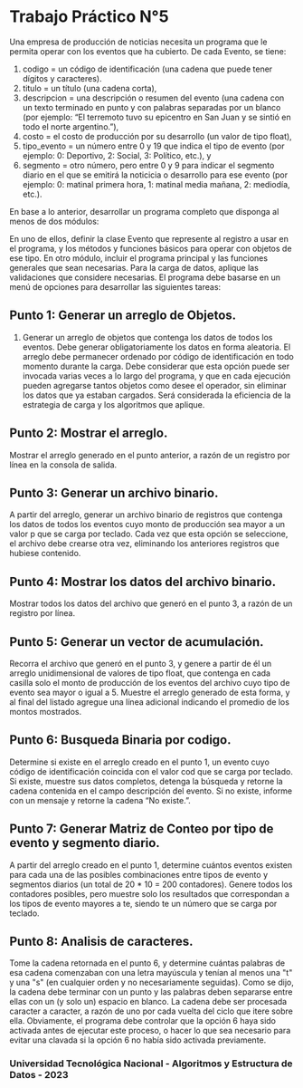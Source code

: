 # Trabajo Práctico N°5
Una empresa de producción de noticias necesita un programa que le permita operar con los eventos que ha cubierto. 
De cada Evento, se tiene:

1. codigo = un código de identificación (una cadena que puede tener dígitos y caracteres).
2. titulo = un título (una cadena corta), 
3. descripcion = una descripción o resumen del evento (una cadena con un texto terminado en punto y con palabras separadas por un blanco (por ejemplo: “El terremoto tuvo su epicentro en San Juan y se sintió en todo el norte argentino.”), 
4. costo = el costo de producción por su desarrollo (un valor de tipo float), 
5. tipo_evento = un número entre 0 y 19 que indica el tipo de evento (por ejemplo: 0: Deportivo, 2: Social, 3: Político, etc.), y 
6. segmento = otro número, pero entre 0 y 9 para indicar el segmento diario en el que se emitirá la noticicia o desarrollo para ese evento (por ejemplo: 0: matinal primera hora, 1: matinal media mañana, 2: mediodía, etc.).

En base a lo anterior, desarrollar un programa completo que disponga al menos de dos módulos:

En uno de ellos, definir la clase Evento que represente al registro a usar en el programa, y los métodos y funciones básicos para operar con objetos de ese tipo.
En otro módulo, incluir el programa principal y las funciones generales que sean necesarias. Para la carga de datos, aplique las validaciones que considere necesarias.
El programa debe basarse en un menú de opciones para desarrollar las siguientes tareas:

## Punto 1: Generar un arreglo de Objetos.
1. Generar un arreglo de objetos que contenga los datos de todos los eventos. Debe generar obligatoriamente los datos en forma aleatoria. El arreglo debe permanecer ordenado por código de identificación en todo momento durante la carga. Debe considerar que esta opción puede ser invocada varias veces a lo largo del programa, y que en cada ejecución pueden agregarse tantos objetos como desee el operador, sin eliminar los datos que ya estaban cargados. Será considerada la eficiencia de la estrategia de carga y los algoritmos que aplique.

## Punto 2: Mostrar el arreglo.
Mostrar el arreglo generado en el punto anterior, a razón de un registro por línea en la consola de salida.

## Punto 3: Generar un archivo binario.
A partir del arreglo, generar un archivo binario de registros que contenga los datos de todos los eventos cuyo monto de producción sea mayor a un valor p que se carga por teclado. Cada vez que esta opción se seleccione, el archivo debe crearse otra vez, eliminando los anteriores registros que hubiese contenido.

## Punto 4: Mostrar los datos del archivo binario.
Mostrar todos los datos del archivo que generó en el punto 3, a razón de un registro por línea.

## Punto 5: Generar un vector de acumulación.
Recorra el archivo que generó en el punto 3, y genere a partir de él un arreglo unidimensional de valores de tipo float, que contenga en cada casilla solo el monto de producción de los eventos del archivo cuyo tipo de evento sea mayor o igual a 5. Muestre el arreglo generado de esta forma, y al final del listado agregue una línea adicional indicando el promedio de los montos mostrados.

## Punto 6: Busqueda Binaria por codigo.
Determine si existe en el arreglo creado en el punto 1, un evento cuyo código de identificación coincida con el valor cod que se carga por teclado. Si existe, muestre sus datos completos, detenga la búsqueda y retorne la cadena contenida en el campo descripción del evento. Si no existe, informe con un mensaje y retorne la cadena “No existe.”.

## Punto 7: Generar Matriz de Conteo por tipo de evento y segmento diario.
A partir del arreglo creado en el punto 1, determine cuántos eventos existen para cada una de las posibles combinaciones entre tipos de evento y segmentos diarios (un total de 20 * 10 = 200 contadores). Genere todos los contadores posibles, pero muestre solo los resultados que correspondan a los tipos de evento mayores a te, siendo te un número que se carga por teclado.

## Punto 8: Analisis de caracteres.
Tome la cadena retornada en el punto 6, y determine cuántas palabras de esa cadena comenzaban con una letra mayúscula y tenían al menos una "t" y una "s" (en cualquier orden y no necesariamente seguidas).  Como se dijo, la cadena debe terminar con un punto y las palabras deben separarse entre ellas con un (y solo un) espacio en blanco. La cadena debe ser procesada caracter a caracter, a razón de uno por cada vuelta del ciclo que itere sobre ella. Obviamente, el programa debe controlar que la opción 6 haya sido activada antes de ejecutar este proceso, o hacer lo que sea necesario para evitar una clavada si la opción 6 no había sido activada previamente.

### Universidad Tecnológica Nacional - Algoritmos y Estructura de Datos - 2023
